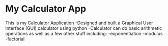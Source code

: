 # My Calculator App  

This is my Calculator Application
-Designed and built a Graphical User Interface (GUI) calculator using python
-Calculator can do basic arithmetic operations as well as a few other stuff including:
    -exponentiation
    -modulus
    -factorial
